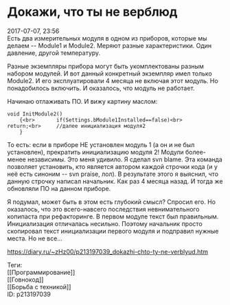 Докажи, что ты не верблюд
==========================

   
 2017-07-07, 23:56   
  Есть два измерительных модуля в одном из приборов, которые мы делаем -- Module1 и Module2. Меряют разные характеристики. Один давление, другой температуру.   
   
 Разные экземпляры прибора могут быть укомплектованы разным набором модулей. И вот данный конкретный экземпляр имел только Module2. И его эксплуатировали 4 месяца не включая этот модуль. Но понадобилось включить. И оказалось, что модуль не работает.   
   
 Начинаю отлаживать ПО. И вижу картину маслом:   
   
 
```
void InitModule2()  
	{<br>		if(Settings.bModule1Installed==false)<br>			return;<br>		//далее инициализация модуля2  
	}
```
   
   
 То есть: если в приборе НЕ установлен модуль 1 (а он и не был установлен), прекратить инициализацию модуля 2! Модули более-менее независимы. Это меня удивило. Я сделал svn blame. Эта команда позволяет установить, кто является автором каждой строчки кода (и у неё есть синоним -- svn praise, лол). В результате этого я выяснил, что данную строчку написал начальник. Как раз 4 месяца назад. И тогда же обновляли ПО на данном приборе.   
   
 Я подумал, может быть в этом есть глубокий смысл? Спросил его. Но оказалось, что это всего-навсего последствия невнимательного копипаста при рефакторинге. В первом модуле текст был правильным. Инициализация отличалась несильно. Поэтому начальник просто скопировал текст инициализации первого модуля и подправил нужные места. Но не все...   
    
 <https://diary.ru/~zHz00/p213197039_dokazhi-chto-ty-ne-verblyud.htm>   
   
 Теги:   
 [[Программирование]]   
 [[Говнокод]]   
 [[Борьба с техникой]]   
 ID: p213197039